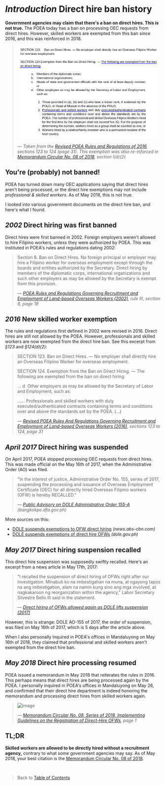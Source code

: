 # _Introduction_ Direct hire ban history

**Government agencies may claim that there's a ban on direct hires. This is not true.** The POEA today has a ban on processing OEC requests from direct hires. However, skilled workers are exempted from this ban since 2016, and this was reinforced in 2018.

> ![image](../images/poea_rules_2016_section_124.png)
>
> *&mdash; Taken from the [Revised POEA Rules and Regulations of 2016](./revised_poea_rules_of_2016.md), sections 123 to 124 (page 31). This exemption was also re-inforced in [Memorandum Circular No. 08 of 2018](./memorandum_circular_08.md), section I(d)(2).*

## You're (probably) not banned!

POEA has turned down many OEC applications saying that direct hires aren't being processed, or the direct hire exemptions may not include *professional & skilled workers*. As of May 2018, this is not true.

I looked into various government documents on the direct hire ban, and here's what I found.

## _2002_ Direct hiring was first banned

Direct hires were first banned in 2002. Foreign employers weren't allowed to hire
 Filipino workers, unless they were authorized by POEA. This was instituted in POEA's rules and regulations dating 2002:

> Section 8. Ban on Direct Hires. No foreign principal or employer may hire a Filipino worker for overseas employment except through the boards and entities authorized by the Secretary. Direct hiring by members of the diplomatic corps, international organizations and such other employers as may be allowed by the Secretary is exempt from this provision.
>
> *&mdash; [POEA Rules and Regulations Governing Recruitment and Employment of Land-based Overseas Workers (2002)](http://www.poea.gov.ph/laws&rules/files/2002%20POEA%20Rules%20on%20Overseas%20Employment%20of%20OFWs%20Full%20Text.pdf), rule III, section 8, page 18*

## _2016_ New skilled worker exemption

The rules and regulations first defined in 2002 were revised in 2016. Direct hires are still not allowed by the POEA. However, professionals and skilled workers are now exempted from the direct hire ban. See this excerpt from _§123_ and _§124(d)(2)_:

> SECTION 123. Ban on Direct Hires. — No employer shall directly hire an Overseas Filipino Worker for overseas employment.
>
> SECTION 124. Exemption from the Ban on Direct Hiring. — The following are exempted from the ban on direct hiring:
>
> ... d. Other employers as may be allowed by the Secretary of Labor and Employment, such as:
>
> ...... Professionals and skilled workers with duly executed/authenticated contracts containing terms and conditions over and above the standards set by the POEA. (...)
 >
> *&mdash; [Revised POEA Rules And Regulations Governing Recruitment and Employment of Land-based Overseas Workers (2016)](http://www.poea.gov.ph/laws&rules/files/Revised%20POEA%20Rules%20And%20Regulations.pdf), sections 123 to 124, page 31*

## _April 2017_ Direct hiring was suspended

On April 2017, POEA stopped processing OEC requests from direct hires. This was made official on the May 16th of 2017, when the Administrative Order (AO) was filed.

> "In the interest of justice, Administrative Order No. 155, series of 2017, suspending the processing and issuance of Overseas Employment Certificate (OEC) for all directly hired Overseas Filipino workers (OFW) is hereby RECALLED."
>
> *&mdash; [Public Advisory on DOLE Administrative Order 155-A](http://bangkokpe.dfa.gov.ph/advisories-and-announcements/720-public-advisory-on-dole-administrative-order-155-a-on-the-resumption-of-processing-and-issuance-of-the-overseas-employment-certificate-oec) (bangkokpe.dfa.gov.ph)*

More sources on this:

- [DOLE suspends exemptions to OFW direct hiring](http://news.abs-cbn.com/overseas/04/30/17/dole-suspends-exceptions-to-ofw-direct-hiring) _(news.abs-cbn.com)_
- [DOLE suspends exemptions of direct hire OFWs](https://www.dole.gov.ph/news/view/3633) _(dole.gov.ph)_

## _May 2017_ Direct hiring suspension recalled

This direct hire suspension was supposedly swiftly recalled. Here's an excerpt from a news article in May 17th, 2017:

> "I recalled the suspension of direct hiring of OFWs right after our investigation. Minabuti ko na imbestigahan na muna, at ngayong tapos na ang imbestigation, alam na namin kung sino ang mga involved, at nagkakaroon ng reorganization within the agency," Labor Secretary Silvestre Bello III said in the statement.
>
> *&mdash; [Direct hiring of OFWs allowed again as DOLE lifts suspension (2017)](http://news.abs-cbn.com/news/05/17/17/direct-hiring-of-ofws-allowed-again-as-dole-lifts-suspension)*

However, this is strange: DOLE AO-155 of 2017, the order of suspension, was filed on May 16th of 2017, which is 5 days after the article above.

When I also personally inquired in POEA's offices in Mandaluyong on May 16th of 2018, they claimed that professional and skilled workers aren't exempted from the direct hire ban.

## _May 2018_ Direct hire processing resumed

POEA issued a memorandum in May 2018 that reiterates the rules in 2016. This perhaps means that direct hires are being processed again by the POEA. I personally inquired in POEA's offices in Mandaluyong on May 26, and confirmed that their direct hire department is indeed honoring the memorandum and processing direct hires from skilled workers again.

> ![image](https://user-images.githubusercontent.com/74385/40587853-7e00de7c-6207-11e8-80be-d3522df3a219.png)
>
> *&mdash; [Memorandum Circular No. 08, Series of 2018, Implementing Guidelines on the Registration of Direct-Hire OFWs](http://www.poea.gov.ph/memorandumcirculars/2018/MC-08-2018.pdf), page 1*

## TL;DR

**Skilled workers are allowed to be directly hired without a recruitment agency,** contrary to what some government agencies may say. As of May 2018, your best citation is the [Memorandum Circular No. 08 of 2018](./memorandum_circular_08.md).

<br>

> Back to [Table of Contents](../SUMMARY.md)
